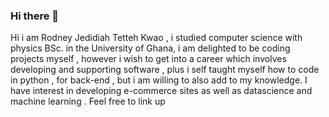 ### Hi there 👋



Hi i am Rodney Jedidiah Tetteh Kwao , i studied computer science with physics BSc.  in the University of Ghana,
i am delighted to be  coding projects myself ,  however i wish to get into a career which involves developing and supporting software ,
plus i self taught myself how to code in python , for back-end  , but i am willing to also add to my knowledge.
I have interest in  developing e-commerce sites as well as datascience and machine learning . Feel free to link up
